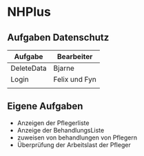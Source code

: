 # NHPlus

## Aufgaben Datenschutz

| Aufgabe        | Bearbeiter      |
| ------- | ------------------ |
| DeleteData | Bjarne |
| Login | Felix und Fyn |
|  | |



## Eigene Aufgaben




- Anzeigen der Pflegerliste
- Anzeige der BehandlungsListe
- zuweisen von behandlungen von Pflegern
- Überprüfung der Arbeitslast der Pfleger
